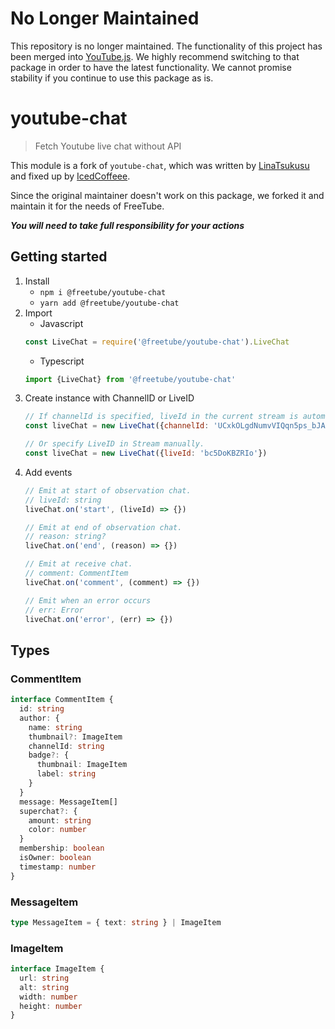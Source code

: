 # No Longer Maintained
This repository is no longer maintained. The functionality of this project has been merged into [YouTube.js](https://github.com/LuanRT/YouTube.js). We highly recommend switching to that package in order to have the latest functionality. We cannot promise stability if you continue to use this package as is.

# youtube-chat
> Fetch Youtube live chat without API

This module is a fork of `youtube-chat`, which was written by [LinaTsukusu](https://github.com/LinaTsukusu) and fixed up by [IcedCoffeee](https://github.com/IcedCoffeee).

Since the original maintainer doesn't work on this package, we forked it and maintain it for the needs of FreeTube.

***You will need to take full responsibility for your actions***

## Getting started
1. Install
    - `npm i @freetube/youtube-chat`
    - `yarn add @freetube/youtube-chat`
2. Import
    - Javascript
    ```javascript
    const LiveChat = require('@freetube/youtube-chat').LiveChat
    ```
    - Typescript
    ```typescript
    import {LiveChat} from '@freetube/youtube-chat'
    ```
3. Create instance with ChannelID or LiveID
    ```javascript
    // If channelId is specified, liveId in the current stream is automatically acquired.
    const liveChat = new LiveChat({channelId: 'UCxkOLgdNumvVIQqn5ps_bJA?'})
    
    // Or specify LiveID in Stream manually.
    const liveChat = new LiveChat({liveId: 'bc5DoKBZRIo'})
    ```
4. Add events
    ```typescript
    // Emit at start of observation chat.
    // liveId: string
    liveChat.on('start', (liveId) => {})
   
    // Emit at end of observation chat.
    // reason: string?
    liveChat.on('end', (reason) => {})
    
    // Emit at receive chat.
    // comment: CommentItem
    liveChat.on('comment', (comment) => {})
    
    // Emit when an error occurs
    // err: Error
    liveChat.on('error', (err) => {})
    ```

## Types
### CommentItem
```typescript
interface CommentItem {
  id: string
  author: {
    name: string
    thumbnail?: ImageItem
    channelId: string
    badge?: {
      thumbnail: ImageItem
      label: string
    }
  }
  message: MessageItem[]
  superchat?: {
    amount: string
    color: number
  }
  membership: boolean
  isOwner: boolean
  timestamp: number
}
```

### MessageItem
```typescript
type MessageItem = { text: string } | ImageItem
```

### ImageItem
```typescript
interface ImageItem {
  url: string
  alt: string
  width: number
  height: number
}
```
